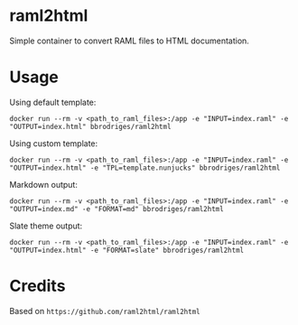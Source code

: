 # raml2html

Simple container to convert RAML files to HTML documentation.

# Usage

Using default template:

```
docker run --rm -v <path_to_raml_files>:/app -e "INPUT=index.raml" -e "OUTPUT=index.html" bbrodriges/raml2html
```

Using custom template:

```
docker run --rm -v <path_to_raml_files>:/app -e "INPUT=index.raml" -e "OUTPUT=index.html" -e "TPL=template.nunjucks" bbrodriges/raml2html
```

Markdown output:

```
docker run --rm -v <path_to_raml_files>:/app -e "INPUT=index.raml" -e "OUTPUT=index.md" -e "FORMAT=md" bbrodriges/raml2html
```

Slate theme output:

```
docker run --rm -v <path_to_raml_files>:/app -e "INPUT=index.raml" -e "OUTPUT=index.html" -e "FORMAT=slate" bbrodriges/raml2html
```

# Credits

Based on `https://github.com/raml2html/raml2html`